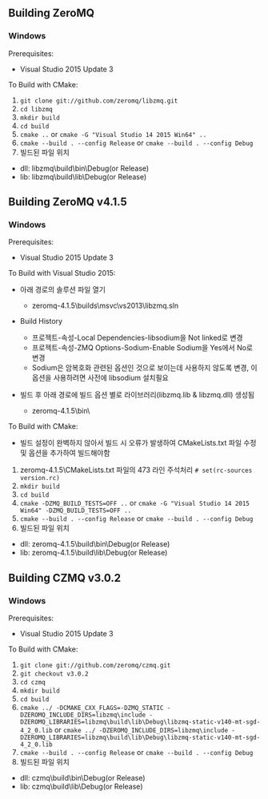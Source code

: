 ## Building ZeroMQ

### Windows

Prerequisites:

* Visual Studio 2015 Update 3

To Build with CMake:

1. `git clone git://github.com/zeromq/libzmq.git`
2. `cd libzmq`
3. `mkdir build`
4. `cd build`
5. `cmake ..`
    or
   `cmake -G "Visual Studio 14 2015 Win64" ..`
6. `cmake --build . --config Release`
    or
   `cmake --build . --config Debug`
7. 빌드된 파일 위치
  * dll: libzmq\build\bin\Debug(or Release)
  * lib: libzmq\build\lib\Debug(or Release)

## Building ZeroMQ v4.1.5

### Windows

Prerequisites:

* Visual Studio 2015 Update 3

To Build with Visual Studio 2015:

* 아래 경로의 솔루션 파일 열기
  * zeromq-4.1.5\builds\msvc\vs2013\libzmq.sln

* Build History
  * 프로젝트-속성-Local Dependencies-libsodium을 Not linked로 변경
  * 프로젝트-속성-ZMQ Options-Sodium-Enable Sodium을 Yes에서 No로 변경
  * Sodium은 암복호화 관련된 옵션인 것으로 보이는데 사용하지 않도록 변경, 이 옵션을 사용하려면 사전에 libsodium 설치필요

* 빌드 후 아래 경로에 빌드 옵션 별로 라이브러리(libzmq.lib & libzmq.dll) 생성됨
  * zeromq-4.1.5\bin\

To Build with CMake:

*  빌드 설정이 완벽하지 않아서 빌드 시 오류가 발생하여 CMakeLists.txt 파일 수정 및 옵션을 추가하여 빌드해야함

1. zeromq-4.1.5\CMakeLists.txt 파일의 473 라인 주석처리
   `# set(rc-sources version.rc)`
2. `mkdir build`
3. `cd build`
4. `cmake -DZMQ_BUILD_TESTS=OFF ..`
    or
   `cmake -G "Visual Studio 14 2015 Win64" -DZMQ_BUILD_TESTS=OFF ..`
5. `cmake --build . --config Release`
    or
   `cmake --build . --config Debug`
6. 빌드된 파일 위치
  * dll: zeromq-4.1.5\build\bin\Debug(or Release)
  * lib: zeromq-4.1.5\build\lib\Debug(or Release)

## Building CZMQ v3.0.2

### Windows

Prerequisites:

* Visual Studio 2015 Update 3

To Build with CMake:

1. `git clone git://github.com/zeromq/czmq.git`
2. `git checkout v3.0.2`
3. `cd czmq`
4. `mkdir build`
5. `cd build`
6. `cmake ../ -DCMAKE_CXX_FLAGS=-DZMQ_STATIC -DZEROMQ_INCLUDE_DIRS=libzmq\include -DZEROMQ_LIBRARIES=libzmq\build\lib\Debug\libzmq-static-v140-mt-sgd-4_2_0.lib`
    or
   `cmake ../ -DZEROMQ_INCLUDE_DIRS=libzmq\include -DZEROMQ_LIBRARIES=libzmq\build\lib\Debug\libzmq-static-v140-mt-sgd-4_2_0.lib`
7. `cmake --build . --config Release`
    or
   `cmake --build . --config Debug`
8. 빌드된 파일 위치
  * dll: czmq\build\bin\Debug(or Release)
  * lib: czmq\build\lib\Debug(or Release)
